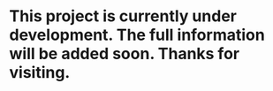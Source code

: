# This project is currently under development. The full information will be added soon. Thanks for visiting.
